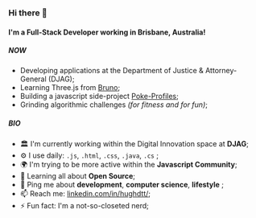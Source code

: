 ### Hi there 👋

#### I'm a Full-Stack Developer working in Brisbane, Australia!

##### NOW

- Developing applications at the Department of Justice & Attorney-General (DJAG);
- Learning Three.js from [Bruno](https://threejs-journey.xyz/);
- Building a javascript side-project [Poke-Profiles](https://github.com/hughdtt/poke-profiles);
- Grinding algorithmic challenges *(for fitness and for fun)*;

##### BIO

- 🏛️ I'm currently working within the Digital Innovation space at **DJAG**;
- ⚙️ I use daily: `.js`, `.html`, `.css`, `.java`, `.cs` ;
- 🌍 I'm trying to be more active within the **Javascript Community**;
- 🌱 Learning all about **Open Source**;
- 💬 Ping me about **development**, **computer science**, **lifestyle** ;
- 📫 Reach me: [linkedin.com/in/hughdtt/](https://www.linkedin.com/in/hughdtt/);
- ⚡️ Fun fact: I'm a not-so-closeted nerd;


